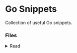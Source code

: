 # Go Snippets

Collection of useful Go snippets.

### Files

<details>
  <summary> 
    Read
  </summary>

  - [Lines](./files/read/read.go#L9-L23)
  - [Words](./files/read/read.go#L25-L40)
  - [Runes](./files/read/read.go#L42-L65)
  - [Bytes](./files/read/read.go#L67-L90)
</details>